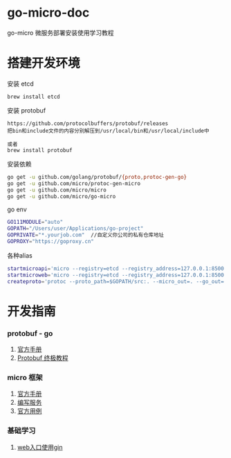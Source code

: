 # go-micro-doc
go-micro 微服务部署安装使用学习教程



# 搭建开发环境

安装 etcd

```
brew install etcd
```

安装 protobuf

```
https://github.com/protocolbuffers/protobuf/releases
把bin和include文件的内容分别解压到/usr/local/bin和/usr/local/include中

或者
brew install protobuf
```

安装依赖

```sh
go get -u github.com/golang/protobuf/{proto,protoc-gen-go}
go get -u github.com/micro/protoc-gen-micro
go get -u github.com/micro/micro
go get -u github.com/micro/go-micro
```

go env

```sh
GO111MODULE="auto"
GOPATH="/Users/user/Applications/go-project"
GOPRIVATE="*.yourjob.com"  //自定义你公司的私有仓库地址
GOPROXY="https://goproxy.cn"
```

各种alias

```sh
startmicroapi='micro --registry=etcd --registry_address=127.0.0.1:8500 api --handler=http' //以etcd注册，来启动http请求的go-micro网关
startmicroweb='micro --registry=etcd --registry_address=127.0.0.1:8500 web' //micro网关的web可视化界面
createproto='protoc --proto_path=$GOPATH/src:. --micro_out=. --go_out=.'
```


# 开发指南

### protobuf - go

1. [官方手册](https://developers.google.com/protocol-buffers/docs/gotutorial)
2. [Protobuf 终极教程](https://colobu.com/2019/10/03/protobuf-ultimate-tutorial-in-go/)

### micro 框架
1. [官方手册](https://micro.mu/docs/cn/index.html)
2. [编写服务](https://micro.mu/docs/cn/writing-a-go-service.html)
3. [官方用例](https://github.com/micro/examples)

### 基础学习
1. [ web入口使用gin](https://github.com/micro/examples/blob/master/greeter/api/gin/gin.go)